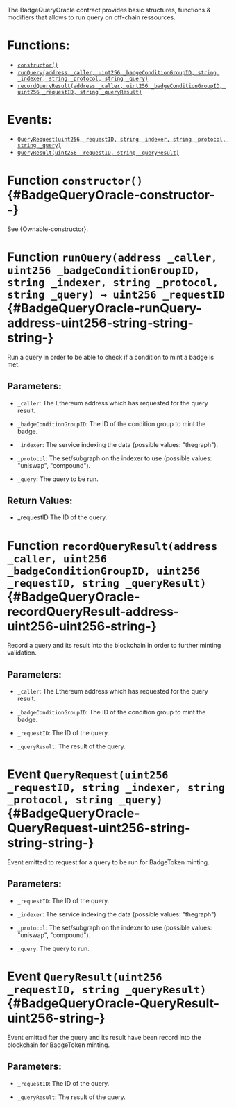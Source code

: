The BadgeQueryOracle contract provides basic structures, functions & modifiers that allows to run query on off-chain ressources.

# Functions:
- [`constructor()`](#BadgeQueryOracle-constructor--)
- [`runQuery(address _caller, uint256 _badgeConditionGroupID, string _indexer, string _protocol, string _query)`](#BadgeQueryOracle-runQuery-address-uint256-string-string-string-)
- [`recordQueryResult(address _caller, uint256 _badgeConditionGroupID, uint256 _requestID, string _queryResult)`](#BadgeQueryOracle-recordQueryResult-address-uint256-uint256-string-)

# Events:
- [`QueryRequest(uint256 _requestID, string _indexer, string _protocol, string _query)`](#BadgeQueryOracle-QueryRequest-uint256-string-string-string-)
- [`QueryResult(uint256 _requestID, string _queryResult)`](#BadgeQueryOracle-QueryResult-uint256-string-)

# Function `constructor()` {#BadgeQueryOracle-constructor--}
See {Ownable-constructor}.
# Function `runQuery(address _caller, uint256 _badgeConditionGroupID, string _indexer, string _protocol, string _query) → uint256 _requestID` {#BadgeQueryOracle-runQuery-address-uint256-string-string-string-}
Run a query in order to be able to check if a condition to mint a badge is met.

## Parameters:
- `_caller`: The Ethereum address which has requested for the query result.

- `_badgeConditionGroupID`: The ID of the condition group to mint the badge.

- `_indexer`: The service indexing the data (possible values: "thegraph").

- `_protocol`: The set/subgraph on the indexer to use (possible values: "uniswap", "compound").

- `_query`: The query to be run.

## Return Values:
- _requestID The ID of the query.
# Function `recordQueryResult(address _caller, uint256 _badgeConditionGroupID, uint256 _requestID, string _queryResult)` {#BadgeQueryOracle-recordQueryResult-address-uint256-uint256-string-}
Record a query and its result into the blockchain in order to further minting validation.

## Parameters:
- `_caller`: The Ethereum address which has requested for the query result.

- `_badgeConditionGroupID`: The ID of the condition group to mint the badge.

- `_requestID`: The ID of the query.

- `_queryResult`: The result of the query.

# Event `QueryRequest(uint256 _requestID, string _indexer, string _protocol, string _query)` {#BadgeQueryOracle-QueryRequest-uint256-string-string-string-}
Event emitted to request for a query to be run for BadgeToken minting.

## Parameters:
- `_requestID`: The ID of the query.

- `_indexer`: The service indexing the data (possible values: "thegraph").

- `_protocol`: The set/subgraph on the indexer to use (possible values: "uniswap", "compound").

- `_query`: The query to run.
# Event `QueryResult(uint256 _requestID, string _queryResult)` {#BadgeQueryOracle-QueryResult-uint256-string-}
Event emitted fter the query and its result have been record into the blockchain for BadgeToken minting.

## Parameters:
- `_requestID`: The ID of the query.

- `_queryResult`: The result of the query.
